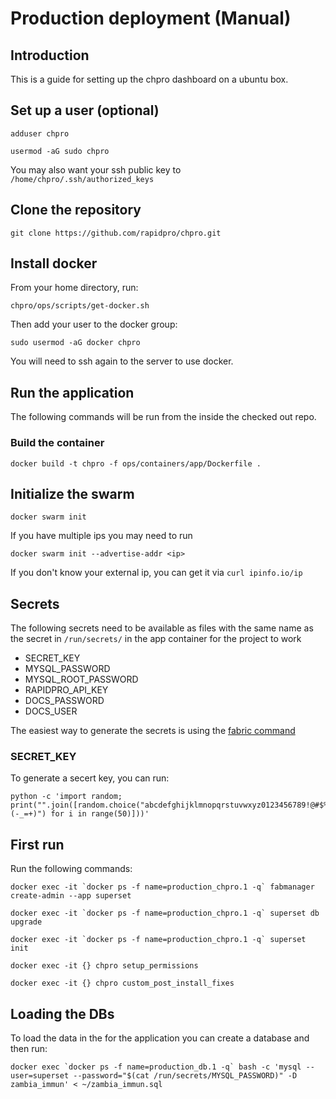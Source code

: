 # Production deployment (Manual)

## Introduction

This is a guide for setting up the chpro dashboard on a ubuntu box.

## Set up a user (optional)

 `adduser chpro`

 `usermod -aG sudo chpro`

 You may also want your ssh public key to
 `/home/chpro/.ssh/authorized_keys`

## Clone the repository

 `git clone https://github.com/rapidpro/chpro.git`

## Install docker

 From your home directory, run:

 `chpro/ops/scripts/get-docker.sh`

 Then add your user to the docker group:

 `sudo usermod -aG docker chpro`

 You will need to ssh again to the server to use docker.

## Run the application

 The following commands will be run from the inside the checked out repo.

### Build the container

`docker build -t chpro -f ops/containers/app/Dockerfile .`

## Initialize the swarm

`docker swarm init`

If you have multiple ips you may need to run

`docker swarm init --advertise-addr <ip>`

If you don't know your external ip, you can get it via
`curl ipinfo.io/ip`

## Secrets

The following secrets need to be available as files with the same name as the
secret in ``/run/secrets/`` in the app container for the project to work

 * SECRET_KEY
 * MYSQL_PASSWORD
 * MYSQL_ROOT_PASSWORD
 * RAPIDPRO_API_KEY
 * DOCS_PASSWORD
 * DOCS_USER

The easiest way to generate the secrets is using the 
[fabric command](guides/using_the_fabric_shortcuts.html)

### SECRET_KEY

To generate a secert key, you can run:

```
python -c 'import random; print("".join([random.choice("abcdefghijklmnopqrstuvwxyz0123456789!@#$%^&*(-_=+)") for i in range(50)]))'
``` 

## First run

Run the following commands:

``docker exec -it `docker ps -f name=production_chpro.1 -q` fabmanager create-admin --app superset``

``docker exec -it `docker ps -f name=production_chpro.1 -q` superset db upgrade``

``docker exec -it `docker ps -f name=production_chpro.1 -q` superset init``

``docker exec -it {} chpro setup_permissions``

``docker exec -it {} chpro custom_post_install_fixes``

## Loading the DBs

To load the data in the for the application you can create a database and 
then run:

``docker exec `docker ps -f name=production_db.1 -q` bash -c 'mysql --user=superset --password="$(cat /run/secrets/MYSQL_PASSWORD)" -D zambia_immun' < ~/zambia_immun.sql``
